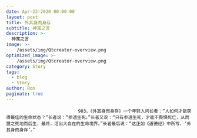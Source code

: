 ```yaml
---
date: Apr-23-2020 00:00:00
layout: post
title: 外其身而身存
subtitle: 神寓之言
description: >-
  神寓之言
image: >-
    /assets/img/Qtcreator-overview.png
optimized_image: >-
    /assets/img/Qtcreator-overview.png
category: Story
tags:
  - blog
  - Story
author: Ron
paginate: true
---
```


							　　903，《外其身而身存》一个年轻人问长者：“人如何才能获得最佳的生命状态？”长者说：“参透生死。”长者又说：“只有参透生死，才能不畏惧死亡，从而置之死地而后生，最终，活出大自在的生命境界。”长者最后说：“这正如《道德经》中所写，‘外其身而身存’。”
							
							
						